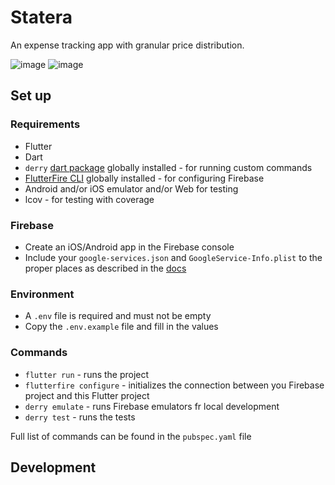 # Statera

An expense tracking app with granular price distribution.

![image](https://user-images.githubusercontent.com/25109066/125558203-e66178cd-00da-4e88-b219-09e136576b08.png)
![image](https://user-images.githubusercontent.com/25109066/125557693-e5ae08ab-ad88-4d5b-8480-8bc5e0202a3a.png)


## Set up

### Requirements
- Flutter
- Dart
- `derry` [dart package](https://pub.dev/packages/derry) globally installed - for running custom commands
- [FlutterFire CLI](https://firebase.flutter.dev/docs/cli/) globally installed - for configuring Firebase
- Android and/or iOS emulator and/or Web for testing
- lcov - for testing with coverage

### Firebase

- Create an iOS/Android app in the Firebase console
- Include your `google-services.json` and `GoogleService-Info.plist` to the proper places as described in the [docs](https://firebase.google.com/docs/flutter/setup?platform=android)

### Environment

- A `.env` file is required and must not be empty
- Copy the `.env.example` file and fill in the values

### Commands
- `flutter run` - runs the project
- `flutterfire configure` - initializes the connection between you Firebase project and this Flutter project
- `derry emulate` - runs Firebase emulators fr local development
- `derry test` - runs the tests

Full list of commands can be found in the `pubspec.yaml` file

## Development

